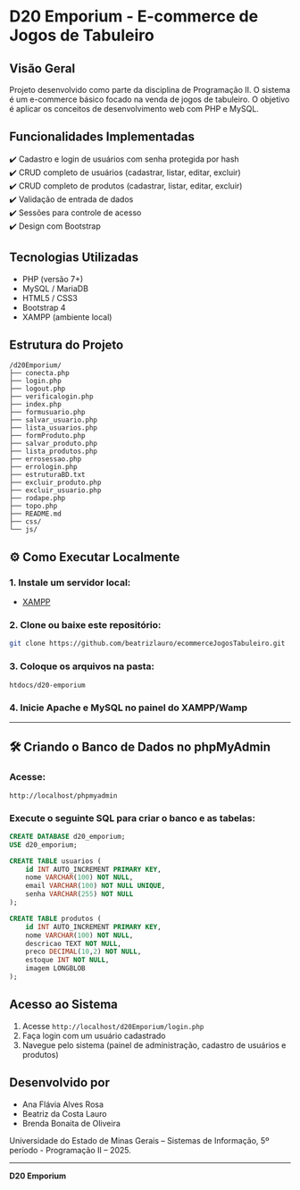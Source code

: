 # D20 Emporium - E-commerce de Jogos de Tabuleiro

## Visão Geral
Projeto desenvolvido como parte da disciplina de Programação II. O sistema é um e-commerce básico focado na venda de jogos de tabuleiro. O objetivo é aplicar os conceitos de desenvolvimento web com PHP e MySQL.

## Funcionalidades Implementadas
✔️ Cadastro e login de usuários com senha protegida por hash  
✔️ CRUD completo de usuários (cadastrar, listar, editar, excluir)  
✔️ CRUD completo de produtos (cadastrar, listar, editar, excluir)  
✔️ Validação de entrada de dados  
✔️ Sessões para controle de acesso  
✔️ Design com Bootstrap  

## Tecnologias Utilizadas
- PHP (versão 7+)
- MySQL / MariaDB
- HTML5 / CSS3
- Bootstrap 4
- XAMPP (ambiente local)

## Estrutura do Projeto
```
/d20Emporium/
├── conecta.php
├── login.php
├── logout.php
├── verificalogin.php
├── index.php
├── formusuario.php
├── salvar_usuario.php
├── lista_usuarios.php
├── formProduto.php
├── salvar_produto.php
├── lista_produtos.php
├── errosessao.php
├── errologin.php
├── estruturaBD.txt
├── excluir_produto.php
├── excluir_usuario.php
├── rodape.php
├── topo.php
├── README.md
├── css/
└── js/
```

## ⚙️ Como Executar Localmente

### 1. Instale um servidor local:
- [XAMPP](https://www.apachefriends.org/index.html)

### 2. Clone ou baixe este repositório:
```bash
git clone https://github.com/beatrizlauro/ecommerceJogosTabuleiro.git
```

### 3. Coloque os arquivos na pasta:
```
htdocs/d20-emporium
```

### 4. Inicie Apache e MySQL no painel do XAMPP/Wamp

---

## 🛠️ Criando o Banco de Dados no phpMyAdmin

### Acesse:
```
http://localhost/phpmyadmin
```

### Execute o seguinte SQL para criar o banco e as tabelas:

```sql
CREATE DATABASE d20_emporium;
USE d20_emporium;

CREATE TABLE usuarios (
    id INT AUTO_INCREMENT PRIMARY KEY,
    nome VARCHAR(100) NOT NULL,
    email VARCHAR(100) NOT NULL UNIQUE,
    senha VARCHAR(255) NOT NULL
);

CREATE TABLE produtos (
    id INT AUTO_INCREMENT PRIMARY KEY,
    nome VARCHAR(100) NOT NULL,
    descricao TEXT NOT NULL,
    preco DECIMAL(10,2) NOT NULL,
    estoque INT NOT NULL,
    imagem LONGBLOB
);
```

## Acesso ao Sistema
1. Acesse `http://localhost/d20Emporium/login.php`
2. Faça login com um usuário cadastrado
3. Navegue pelo sistema (painel de administração, cadastro de usuários e produtos)

## Desenvolvido por
- Ana Flávia Alves Rosa
- Beatriz da Costa Lauro  
- Brenda Bonaita de Oliveira  

Universidade do Estado de Minas Gerais – Sistemas de Informação, 5º período - Programação II  – 2025.

---
**D20 Emporium**
